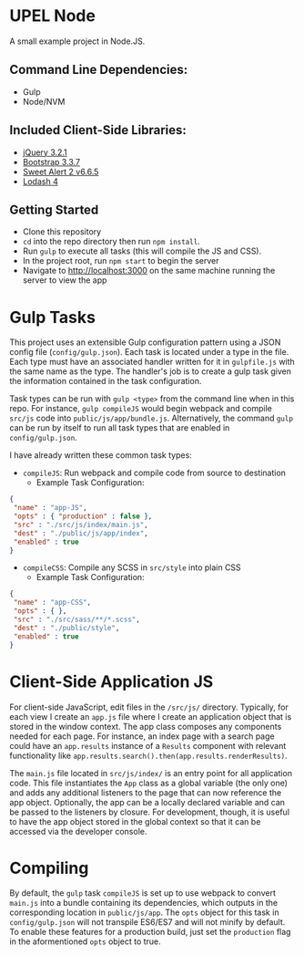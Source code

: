 # UPEL Node

A small example project in Node.JS.

## Command Line Dependencies:

* Gulp
* Node/NVM

## Included Client-Side Libraries:

* [jQuery 3.2.1](https://jquery.com/)
* [Bootstrap 3.3.7](https://getbootstrap.com/)
* [Sweet Alert 2 v6.6.5](https://limonte.github.io/sweetalert2/)
* [Lodash 4](https://lodash.com/)

## Getting Started

* Clone this repository
* `cd` into the repo directory then run `npm install`.
* Run `gulp` to execute all tasks (this will compile the JS and CSS).
* In the project root, run `npm start` to begin the server
* Navigate to [http://localhost:3000](http://localhost:3000) on the same machine running the server to view the app

# Gulp Tasks

This project uses an extensible Gulp configuration pattern using a JSON config file (`config/gulp.json`). Each task is located under a type in the file. Each type must have an associated handler written for it in `gulpfile.js` with the same name as the type. The handler's job is to create a gulp task given the information contained in the task configuration.

Task types can be run with `gulp <type>` from the command line when in this repo. For instance, `gulp compileJS` would begin webpack and compile `src/js` code into `public/js/app/bundle.js`. Alternatively, the command `gulp` can be run by itself to run all task types that are enabled in `config/gulp.json`.

I have already written these common task types:

- `compileJS`: Run webpack and compile code from source to destination
  - Example Task Configuration:
 ```json
{
  "name" : "app-JS",
  "opts" : { "production" : false },
  "src" : "./src/js/index/main.js",
  "dest" : "./public/js/app/index",
  "enabled" : true
}
 ```
- `compileCSS`: Compile any SCSS in `src/style` into plain CSS
  - Example Task Configuration:
 ```json
{
  "name" : "app-CSS",
  "opts" : { },
  "src" : "./src/sass/**/*.scss",
  "dest" : "./public/style",
  "enabled" : true
}
 ```

# Client-Side Application JS

For client-side JavaScript, edit files in the `/src/js/` directory. Typically, for each view I create an `app.js` file where I create an application object that is stored in the window context. The app class composes any components needed for each page. For instance, an index page with a search page could have an `app.results` instance of a `Results` component with relevant functionality like `app.results.search().then(app.results.renderResults)`.

The `main.js` file located in `src/js/index/` is an entry point for all application code. This file instantiates the `App` class as a global variable (the only one) and adds any additional listeners to the page that can now reference the app object. Optionally, the app can be a locally declared variable and can be passed to the listeners by closure. For development, though, it is useful to have the app object stored in the global context so that it can be accessed via the developer console.

# Compiling

By default, the `gulp` task `compileJS` is set up to use webpack to convert `main.js` into a bundle containing its dependencies, which outputs in the corresponding location in `public/js/app`. The `opts` object for this task in `config/gulp.json` will not transpile ES6/ES7 and will not minify by default. To enable these features for a production build, just set the `production` flag in the aformentioned `opts` object to true.

